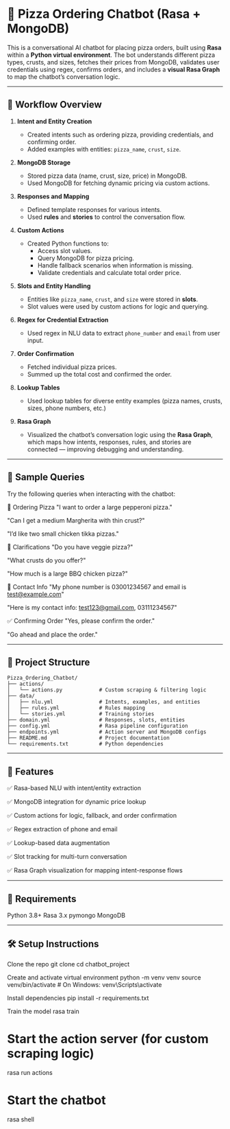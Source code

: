 # 🍕 Pizza Ordering Chatbot (Rasa + MongoDB)

This is a conversational AI chatbot for placing pizza orders, built using **Rasa** within a **Python virtual environment**. The bot understands different pizza types, crusts, and sizes, fetches their prices from MongoDB, validates user credentials using regex, confirms orders, and includes a **visual Rasa Graph** to map the chatbot’s conversation logic.

---

## 🧠 Workflow Overview

1. **Intent and Entity Creation**
   - Created intents such as ordering pizza, providing credentials, and confirming order.
   - Added examples with entities: `pizza_name`, `crust`, `size`.

2. **MongoDB Storage**
   - Stored pizza data (name, crust, size, price) in MongoDB.
   - Used MongoDB for fetching dynamic pricing via custom actions.

3. **Responses and Mapping**
   - Defined template responses for various intents.
   - Used **rules** and **stories** to control the conversation flow.

4. **Custom Actions**
   - Created Python functions to:
     - Access slot values.
     - Query MongoDB for pizza pricing.
     - Handle fallback scenarios when information is missing.
     - Validate credentials and calculate total order price.

5. **Slots and Entity Handling**
   - Entities like `pizza_name`, `crust`, and `size` were stored in **slots**.
   - Slot values were used by custom actions for logic and querying.

6. **Regex for Credential Extraction**
   - Used regex in NLU data to extract `phone_number` and `email` from user input.

7. **Order Confirmation**
   - Fetched individual pizza prices.
   - Summed up the total cost and confirmed the order.

8. **Lookup Tables**
   - Used lookup tables for diverse entity examples (pizza names, crusts, sizes, phone numbers, etc.)

9. **Rasa Graph**
   - Visualized the chatbot’s conversation logic using the **Rasa Graph**, which maps how intents, responses, rules, and stories are connected — improving debugging and understanding.

---

## 💬 Sample Queries
Try the following queries when interacting with the chatbot:

🍕 Ordering Pizza
"I want to order a large pepperoni pizza."

"Can I get a medium Margherita with thin crust?"

"I’d like two small chicken tikka pizzas."

🔁 Clarifications
"Do you have veggie pizza?"

"What crusts do you offer?"

"How much is a large BBQ chicken pizza?"

📩 Contact Info
"My phone number is 03001234567 and email is test@example.com"

"Here is my contact info: test123@gmail.com, 03111234567"

✅ Confirming Order
"Yes, please confirm the order."

"Go ahead and place the order."

---

## 📁 Project Structure

```
Pizza_Ordering_Chatbot/
├── actions/
│   └── actions.py            # Custom scraping & filtering logic
├── data/
│   ├── nlu.yml               # Intents, examples, and entities
│   ├── rules.yml             # Rules mapping
│   └── stories.yml           # Training stories
├── domain.yml                # Responses, slots, entities
├── config.yml                # Rasa pipeline configuration
├── endpoints.yml             # Action server and MongoDB configs
├── README.md                 # Project documentation
└── requirements.txt          # Python dependencies
```

---

## 📌 Features

✅ Rasa-based NLU with intent/entity extraction

✅ MongoDB integration for dynamic price lookup

✅ Custom actions for logic, fallback, and order confirmation

✅ Regex extraction of phone and email

✅ Lookup-based data augmentation

✅ Slot tracking for multi-turn conversation

✅ Rasa Graph visualization for mapping intent-response flows

---

## 🔧 Requirements

Python 3.8+
Rasa 3.x
pymongo
MongoDB

---

## 🛠️ Setup Instructions

Clone the repo
git clone <repo-url>
cd chatbot_project

Create and activate virtual environment
python -m venv venv
source venv/bin/activate  # On Windows: venv\Scripts\activate

Install dependencies
pip install -r requirements.txt

Train the model
rasa train

# Start the action server (for custom scraping logic)
rasa run actions

# Start the chatbot
rasa shell
